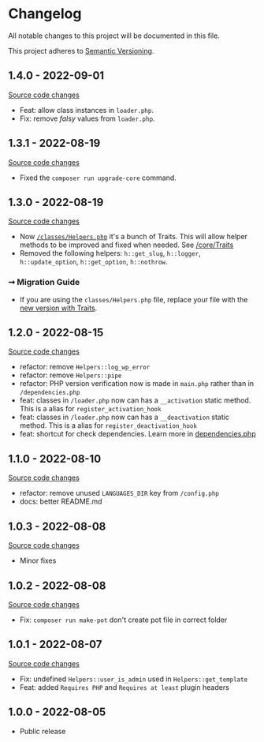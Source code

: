 # Changelog

All notable changes to this project will be documented in this file.

This project adheres to [Semantic Versioning](https://semver.org/spec/v2.0.0.html).


## 1.4.0 - 2022-09-01

[Source code changes](https://github.com/luizbills/wp-plugin-base/compare/1.3.1...1.4.0)

- Feat: allow class instances in `loader.php`.
- Fix: remove *falsy* values from `loader.php`. 

## 1.3.1 - 2022-08-19

[Source code changes](https://github.com/luizbills/wp-plugin-base/compare/1.3.0...1.3.1)

- Fixed the `composer run upgrade-core` command.

## 1.3.0 - 2022-08-19

[Source code changes](https://github.com/luizbills/wp-plugin-base/compare/1.2.0...1.3.0)

-   Now [`/classes/Helpers.php`](/classes/Helpers.php) it's a bunch of Traits. This will allow helper methods to be improved and fixed when needed. See [/core/Traits](/core/Traits)
-   Removed the following helpers: `h::get_slug`, `h::logger`, `h::update_option`, `h::get_option`, `h::nothrow`.

### ➞ Migration Guide

-   If you are using the `classes/Helpers.php` file, replace your file with the [new version with Traits](/classes/Helpers.php).

## 1.2.0 - 2022-08-15

[Source code changes](https://github.com/luizbills/wp-plugin-base/compare/1.1.0...1.2.0)

-   refactor: remove `Helpers::log_wp_error`
-   refactor: remove `Helpers::pipe`
-   refactor: PHP version verification now is made in `main.php` rather than in `/dependencies.php`
-   feat: classes in `/loader.php` now can has a `__activation` static method. This is a alias for `register_activation_hook`
-   feat: classes in `/loader.php` now can has a `__deactivation` static method. This is a alias for `register_deactivation_hook`
-   feat: shortcut for check dependencies. Learn more in [dependencies.php](/1.2.0/dependencies.php)

## 1.1.0 - 2022-08-10

[Source code changes](https://github.com/luizbills/wp-plugin-base/compare/1.0.3...1.1.0)

-   refactor: remove unused `LANGUAGES_DIR` key from `/config.php`
-   docs: better README.md

## 1.0.3 - 2022-08-08

[Source code changes](https://github.com/luizbills/wp-plugin-base/compare/1.0.2...1.0.3)

-   Minor fixes

## 1.0.2 - 2022-08-08

[Source code changes](https://github.com/luizbills/wp-plugin-base/compare/1.0.1...1.0.2)

-   Fix: `composer run make-pot` don't create pot file in correct folder

## 1.0.1 - 2022-08-07

[Source code changes](https://github.com/luizbills/wp-plugin-base/compare/1.0.0...1.0.1)

-   Fix: undefined `Helpers::user_is_admin` used in `Helpers::get_template`
-   Feat: added `Requires PHP` and `Requires at least` plugin headers

## 1.0.0 - 2022-08-05

-   Public release
